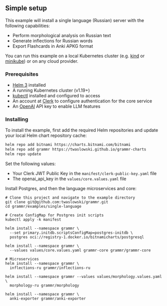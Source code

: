 ## Simple setup

This example will install a single language (Russian) server with the following capabilities:
- Perform morphological analysis on Russian text
- Generate inflections for Russian words
- Export Flashcards in Anki APKG format

You can run this example on a local Kubernetes cluster 
(e.g. [kind](https://kind.sigs.k8s.io/) or [minikube](https://minikube.sigs.k8s.io/docs/)) or on any cloud provider.

### Prerequisites

- [Helm 3](https://helm.sh/docs/intro/install/) installed
- A running Kubernetes cluster (v1.19+)
- [kubectl](https://kubernetes.io/docs/tasks/tools/) installed and configured to access
- An account at [Clerk](https://clerk.dev/) to configure authentication for the core service
- An [OpenAI](https://platform.openai.com/) API key to enable LLM features

### Installing

To install the example, first add the required Helm repositories and update your local Helm chart repository cache:

```bash
helm repo add bitnami https://charts.bitnami.com/bitnami
helm repo add grammr https://twaslowski.github.io/grammr-charts
helm repo update
```

Set the following values:
- Your Clerk JWT Public Key in the `manifest/clerk-public-key.yaml` file
- The openai_api_key in the `values/core.values.yaml` file

Install Postgres, and then the language microservices and core:

```shell
# Clone this project and navigate to the example directory
git clone git@github.com:twaslowski/grammr.git
cd grammr/examples/single-language

# Create ConfigMap for Postgres init scripts
kubectl apply -k manifest

helm install --namespace grammr \
  --set primary.initdb.scriptsConfigMap=postgres-initdb \
  postgres oci://registry-1.docker.io/bitnamicharts/postgresql
  
helm install --namespace grammr \
  --values values/core.values.yaml grammr-core grammr/grammr-core

# Microservices
helm install --namespace grammr \
  inflections-ru grammr/inflections-ru

helm install --namespace grammr --values values/morphology.values.yaml \
  morphology-ru grammr/morphology
  
helm install --namespace grammr \
  anki-exporter grammr/anki-exporter
```